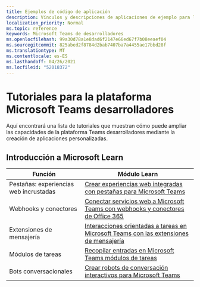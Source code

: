 ```yaml
---
title: Ejemplos de código de aplicación
description: Vínculos y descripciones de aplicaciones de ejemplo para la Microsoft Teams de desarrolladores
localization_priority: Normal
ms.topic: reference
keywords: Microsoft Teams de desarrolladores
ms.openlocfilehash: 99a30d78a1e8dad6f2147e66ed67f7b08eeaef04
ms.sourcegitcommit: 825abed2f8784d2bab7407ba7a4455ae17bbd28f
ms.translationtype: MT
ms.contentlocale: es-ES
ms.lasthandoff: 04/26/2021
ms.locfileid: "52018372"
---
```

# <a name="tutorials-for-the-microsoft-teams-developer-platform"></a>Tutoriales para la plataforma Microsoft Teams desarrolladores

Aquí encontrará una lista de tutoriales que muestran cómo puede ampliar las capacidades de la plataforma Teams desarrolladores mediante la creación de aplicaciones personalizadas.

## <a name="getting-started-with-microsoft-learn"></a>Introducción a Microsoft Learn

| **Función**| **Módulo Learn**|
|--------|-------------|
| Pestañas: experiencias web incrustadas  |  [Crear experiencias web integradas con pestañas para Microsoft Teams](https://docs.microsoft.com/learn/modules/embedded-web-experiences/) |
| Webhooks y conectores  |  [Conectar servicios web a Microsoft Teams con webhooks y conectores de Office 365](https://docs.microsoft.com/learn/modules/msteams-webhooks-connectors/) |
|Extensiones de mensajería  | [Interacciones orientadas a tareas en Microsoft Teams con las extensiones de mensajería](https://docs.microsoft.com/learn/modules/msteams-messaging-extensions/)  |
| Módulos de tareas |  [Recopilar entradas en Microsoft Teams módulos de tareas](https://docs.microsoft.com/learn/modules/msteams-task-modules/) |
| Bots conversacionales  | [Crear robots de conversación interactivos para Microsoft Teams](https://docs.microsoft.com/learn/modules/msteams-conversation-bots/)  |


